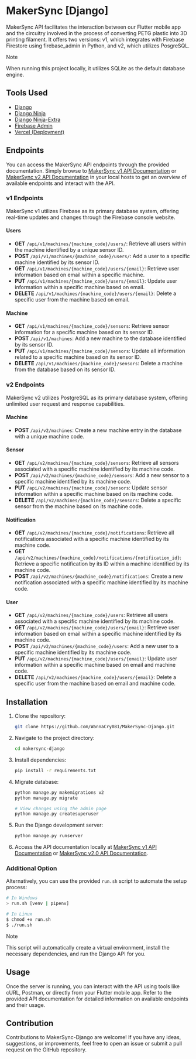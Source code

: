 # MakerSync [Django]

MakerSync API facilitates the interaction between our Flutter mobile app and the circuitry involved in the process of converting PETG plastic into 3D printing filament. It offers two versions: v1, which integrates with Firebase Firestore using firebase_admin in Python, and v2, which utilizes PosgreSQL.

> [!NOTE]
>
> When running this project locally, it utilizes SQLite as the default database engine.

## Tools Used

- [Django](https://www.djangoproject.com/)
- [Django Ninja](https://django-ninja.dev/)
- [Django Ninja-Extra](https://eadwincode.github.io/django-ninja-extra/)
- [Firebase Admin](https://github.com/firebase/firebase-admin-python)
- [Vercel (Deployment)](https://vercel.com/)

## Endpoints

You can access the MakerSync API endpoints through the provided documentation. Simply browse to [MakerSync v1 API Documentation](http://127.0.0.1:8000/api/v1/docs) or [MakerSync v2 API Documentation](http://127.0.0.1:8000/api/v2/docs) in your local hosts to get an overview of available endpoints and interact with the API.


### v1 Endpoints

MakerSync v1 utilizes Firebase as its primary database system, offering real-time updates and changes through the Firebase console website.

#### Users

- **GET** `/api/v1/machines/{machine_code}/users/`: Retrieve all users within the machine identified by a unique sensor ID.
- **POST** `/api/v1/machines/{machine_code}/users/`: Add a user to a specific machine identified by its sensor ID.
- **GET** `/api/v1/machines/{machine_code}/users/{email}`: Retrieve user information based on email within a specific machine.
- **PUT** `/api/v1/machines/{machine_code}/users/{email}`: Update user information within a specific machine based on email.
- **DELETE** `/api/v1/machines/{machine_code}/users/{email}`: Delete a specific user from the machine based on email.

#### Machine

- **GET** `/api/v1/machines/{machine_code}/sensors`: Retrieve sensor information for a specific machine based on its sensor ID.
- **POST** `/api/v1/machines`: Add a new machine to the database identified by its sensor ID.
- **PUT** `/api/v1/machines/{machine_code}/sensors`: Update all information related to a specific machine based on its sensor ID.
- **DELETE** `/api/v1/machines/{machine_code}/sensors`: Delete a machine from the database based on its sensor ID.


### v2 Endpoints

MakerSync v2 utilizes PostgreSQL as its primary database system, offering unlimited user request and response capabilities.

#### Machine

- **POST** `/api/v2/machines`: Create a new machine entry in the database with a unique machine code.

#### Sensor

- **GET** `/api/v2/machines/{machine_code}/sensors`: Retrieve all sensors associated with a specific machine identified by its machine code.
- **POST** `/api/v2/machines/{machine_code}/sensors`: Add a new sensor to a specific machine identified by its machine code.
- **PUT** `/api/v2/machines/{machine_code}/sensors`: Update sensor information within a specific machine based on its machine code.
- **DELETE** `/api/v2/machines/{machine_code}/sensors`: Delete a specific sensor from the machine based on its machine code.

#### Notification

- **GET** `/api/v2/machines/{machine_code}/notifications`: Retrieve all notifications associated with a specific machine identified by its machine code.
- **GET** `/api/v2/machines/{machine_code}/notifications/{notification_id}`: Retrieve a specific notification by its ID within a machine identified by its machine code.
- **POST** `/api/v2/machines/{machine_code}/notifications`: Create a new notification associated with a specific machine identified by its machine code.

#### User

- **GET** `/api/v2/machines/{machine_code}/users`: Retrieve all users associated with a specific machine identified by its machine code.
- **GET** `/api/v2/machines/{machine_code}/users/{email}`: Retrieve user information based on email within a specific machine identified by its machine code.
- **POST** `/api/v2/machines/{machine_code}/users`: Add a new user to a specific machine identified by its machine code.
- **PUT** `/api/v2/machines/{machine_code}/users/{email}`: Update user information within a specific machine based on email and machine code.
- **DELETE** `/api/v2/machines/{machine_code}/users/{email}`: Delete a specific user from the machine based on email and machine code.


## Installation

1. Clone the repository:
   ```bash
   git clone https://github.com/WannaCry081/MakerSync-Django.git
   ```

2. Navigate to the project directory:
   ```bash
   cd makersync-django
   ```

3. Install dependencies:
   ```bash
   pip install -r requirements.txt
   ```

4. Migrate database:
   ```bash
   python manage.py makemigrations v2
   python manage.py migrate

   # View changes using the admin page
   python manage.py createsuperuser 
   ```

5. Run the Django development server:
   ```bash
   python manage.py runserver
   ```

6. Access the API documentation locally at [MakerSync v1 API Documentation](http://127.0.0.1:8000/api/v1/docs) or [MakerSync v2.0 API Documentation](http://127.0.0.1:8000/api/v2/docs). 


### Additional Option

Alternatively, you can use the provided `run.sh` script to automate the setup process:

```bash
# In Windows
> run.sh [venv | pipenv]

# In Linux
$ chmod +x run.sh
$ ./run.sh
```

> [!NOTE]
>
> This script will automatically create a virtual environment, install the necessary dependencies, and run the Django API for you.

## Usage

Once the server is running, you can interact with the API using tools like cURL, Postman, or directly from your Flutter mobile app. Refer to the provided API documentation for detailed information on available endpoints and their usage.

## Contribution

Contributions to MakerSync-Django are welcome! If you have any ideas, suggestions, or improvements, feel free to open an issue or submit a pull request on the GitHub repository.